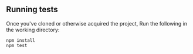 ## Running tests

Once you've cloned or otherwise acquired the project,
Run the following in the working directory:

```
npm install
npm test
```
